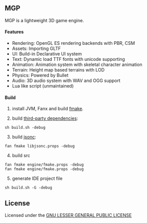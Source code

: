 
## MGP

MGP is a lightweight 3D game engine.


#### Features

- Rendering: OpenGL ES rendering backends with PBR, CSM
- Assets: Importing GLTF
- UI: Build-in Declarative UI system
- Text: Dynamic load TTF fonts with unicode supporting
- Animation: Animation system with skeletal character animation
- Terrain: Height map based terrains with LOD
- Physics: Powered by Bullet
- Audio: 3D audio system with WAV and OGG support
- Lua like script (unmaintained)

#### Build

1. install JVM, Fanx and build [fmake](https://github.com/chunquedong/fmake).

2. build [third-party dependencies](https://gitee.com/chunquedong/third-party):
```
sh build.sh -debug
```
3. build [jsonc](https://github.com/chunquedong/jsonc):
```
fan fmake libjsonc.props -debug
```
4. build src
```
fan fmake engine/fmake.props -debug
fan fmake engine/fmake.props -debug
```
5. generate IDE project file
```
sh build.sh -G -debug
```


## License
Licensed under the [GNU LESSER GENERAL PUBLIC LICENSE](https://www.gnu.org/licenses/lgpl.html)
